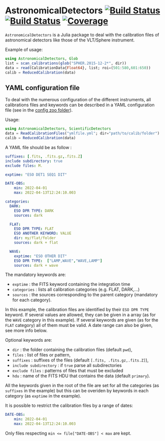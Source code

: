 # AstronomicalDetectors [![Build Status](https://travis-ci.com/emmt/AstronomicalDetectors.jl.svg?branch=main)](https://travis-ci.com/emmt/AstronomicalDetectors.jl) [![Build Status](https://ci.appveyor.com/api/projects/status/github/emmt/AstronomicalDetectors.jl?svg=true)](https://ci.appveyor.com/project/emmt/AstronomicalDetectors-jl) [![Coverage](https://codecov.io/gh/emmt/AstronomicalDetectors.jl/branch/main/graph/badge.svg)](https://codecov.io/gh/emmt/AstronomicalDetectors.jl)

`AstronomicalDetectors` is a Julia package to deal with the calibration files
of astronomical detectors like those of the VLT/Sphere instrument.

Example of usage:

```julia
using AstronomicalDetectors, Glob
list = scan_calibrations(glob("SPHER.2015-12-2*", dir))
data = read(CalibrationData{Float64}, list; roi=(501:580,601:650))
calib = ReducedCalibration(data)
```

## YAML configuration file

To deal with the numerous configuration of the different instruments, all calibrations files and keywords can be described in a YAML configuration file (see in the [config zoo folder](zoo)).

Usage:

```julia
using AstronomicalDetectors, ScientificDetectors
data = ReadCalibrationFiles("ymlfile.yml"; dir="path/to/calib/folder")
calib = ReducedCalibration(data)
```

A YAML file should be as follow :

```yaml
suffixes: [.fits, .fits.gz,.fits.Z]
include subdirectory: true
exclude files: M.

exptime: "ESO DET1 SEQ1 DIT"

DATE-OBS:
    min: 2022-04-01
    max: 2022-04-13T12:24:10.003

categories:
  DARK:
    ESO DPR TYPE: DARK
    sources: dark

  FLAT:
    ESO DPR TYPE: FLAT
    ESO ANOTHER KEYWORD: VALUE
    dir: my/flat/folder
    sources: dark + flat

  WAVE:
    exptime: "ESO OTHER DIT"
    ESO DPR TYPE:  ["LAMP,WAVE","WAVE,LAMP"]
    sources: dark + wave
```

The mandatory keywords are:

- `exptime` : the FITS keyword containing the integration time
- `categories` : lists all calibration categories (e.g. FLAT, DARK,...)
- `sources` : the sources corresponding to the parent category (mandatory for each category).

In this example, the calibration files are identified by their `ESO DPR TYPE` keyword.  If several values are allowed, they can be given in a array (as for the `WAVE` category in this example). If several keywords are given (as for the `FLAT` category) all of them must be valid. A date range can also be given, see more info below.

Optional keywords are:

- `dir` :  the folder containing the calibration files (default `pwd`),
- `files` : list of files or pattern,
- `suffixes` : suffixes of the files  (default `[.fits, .fits.gz,.fits.Z]`),
- `include subdirectory` : if `true` parse all subdirectories
- `exclude files` : patterns of files that must be excluded
- `hdu` : name of the FITS HDU that contains the data (default `primary`).

All the keywords given in the root of the file are set for all the categories (as `suffixes` in the example) but this can be overiden by keywords in each category (as `exptime` in the example).

It is possible to restrict the calibration files by a range of dates:
```yaml
DATE-OBS:
    min: 2022-04-01
    max: 2022-04-13T12:24:10.003
```
Only files respecting `min <= file["DATE-OBS"] < max` are kept.

